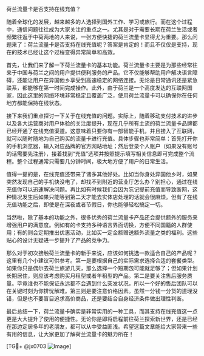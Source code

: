 荷兰流量卡是否支持在线充值？

随着全球化的发展，越来越多的人选择到国外工作、学习或旅行。而在这个过程中，通信问题往往成为大家关注的重点之一。尤其是对于需要长期在荷兰生活或者频繁往返于中荷两地的人来说，一张方便快捷的荷兰流量卡显得尤为重要。那么问题来了：荷兰流量卡是否支持在线充值呢？答案是肯定的！而且不仅仅是支持，现在的技术已经让这个过程变得异常简单和高效。

首先，让我们来了解一下荷兰流量卡的基本功能。荷兰流量卡主要是为那些经常往来于中国与荷兰之间的用户提供便利服务的产品。它不仅能够帮助用户解决语言障碍，还能让用户在异国他乡享受到高速稳定的网络连接。无论是日常通讯还是紧急联系，都能够在第一时间完成操作。此外，由于荷兰是一个高度发达的互联网国家，因此这里的网络环境非常稳定且覆盖广泛，使用荷兰流量卡可以确保你在任何地方都能保持在线状态。

接下来我们重点探讨一下关于在线充值的问题。实际上，随着移动支付技术的进步以及各大运营商对用户体验的关注度提升，现在几乎所有主流的荷兰流量卡品牌都已经开通了在线充值渠道。这意味着只要你有一部智能手机，并且接入了互联网，就可以随时随地为自己购买的流量卡进行充值。具体步骤也非常简单：首先打开你的手机浏览器，输入对应品牌的官方网站地址；然后登录个人账户（如果没有账号的话需要先注册），接着找到“充值”选项并按照提示填写相关信息即可完成整个流程。整个过程通常只需要几分钟时间，极大地方便了用户的日常生活。

值得一提的是，在线充值还带来了诸多其他好处。比如当你身处异国他乡时，如果突然发现自己的手机快没电了，却找不到附近的营业厅怎么办？别担心，通过在线充值你可以迅速解决问题。再比如有时候我们会因为忘记提前充值而导致断网，这种情况发生后如果只能等到第二天才能去实体店处理的话就会很麻烦。但有了在线充值功能之后，即使是在深夜或者节假日，你也能够轻松搞定一切。

当然啦，除了基本的功能之外，很多优秀的荷兰流量卡产品还会提供额外的服务来增强用户的满意度。例如有的卡支持多种语言界面切换，方便不同国籍的人群使用；有的则会定期推出优惠活动，比如买一定金额赠送额外流量之类的福利。这些贴心的设计无疑进一步提升了产品的竞争力。

那么对于初次接触荷兰流量卡的新手来说，应该如何挑选一款适合自己的产品呢？这里有几个小建议可供参考。第一是要根据自己的实际需求选择合适的套餐类型。如果你只是偶尔去荷兰旅游几天，那么选择一个短期包可能就足够了；但如果计划长期居住，则应该考虑购买月租型或者年租型的产品。第二是要关注售后服务质量。毕竟谁也不能保证永远都不会遇到什么突发状况，所以一个好的售后团队可以在关键时刻为你排忧解难。第三则是要注意价格因素。虽然一分钱一分货的道理没错，但是也不要盲目追求高价商品，还是要结合自身经济条件做出理性判断。

最后总结一下，荷兰流量卡确实是非常实用的一种工具，而其支持在线充值这一点更是大大提升了使用的便捷性。无论你是即将启程前往荷兰探索新世界，还是已经在那边定居多年的老朋友，都可以从中受益匪浅。希望这篇文章能给大家带来一些有用的信息，让大家更加了解荷兰流量卡的魅力所在！

[TG💪+ @jx0703 ![Image](https://github.com/user-attachments/assets/dbca1d08-cadb-493c-b0ec-ad6f7a83f270)]